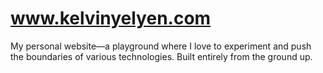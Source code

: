 # www.kelvinyelyen.com
My personal website—a playground where I love to experiment and push the boundaries of various technologies. Built entirely from the ground up.


